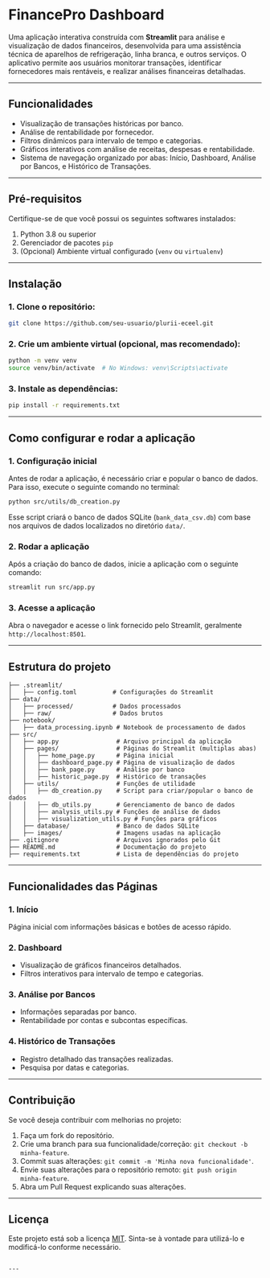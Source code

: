 # **FinancePro Dashboard**

Uma aplicação interativa construída com **Streamlit** para análise e visualização de dados financeiros, desenvolvida para uma assistência técnica de aparelhos de refrigeração, linha branca, e outros serviços. O aplicativo permite aos usuários monitorar transações, identificar fornecedores mais rentáveis, e realizar análises financeiras detalhadas.

---

## **Funcionalidades**

- Visualização de transações históricas por banco.
- Análise de rentabilidade por fornecedor.
- Filtros dinâmicos para intervalo de tempo e categorias.
- Gráficos interativos com análise de receitas, despesas e rentabilidade.
- Sistema de navegação organizado por abas: Início, Dashboard, Análise por Bancos, e Histórico de Transações.

---

## **Pré-requisitos**

Certifique-se de que você possui os seguintes softwares instalados:

1. Python 3.8 ou superior
2. Gerenciador de pacotes `pip`
3. (Opcional) Ambiente virtual configurado (`venv` ou `virtualenv`)

---

## **Instalação**

### 1. Clone o repositório:
```bash
git clone https://github.com/seu-usuario/plurii-eceel.git
```

### 2. Crie um ambiente virtual (opcional, mas recomendado):
```bash
python -m venv venv
source venv/bin/activate  # No Windows: venv\Scripts\activate
```

### 3. Instale as dependências:
```bash
pip install -r requirements.txt
```

---

## **Como configurar e rodar a aplicação**

### **1. Configuração inicial**
Antes de rodar a aplicação, é necessário criar e popular o banco de dados. Para isso, execute o seguinte comando no terminal:
```bash
python src/utils/db_creation.py
```

Esse script criará o banco de dados SQLite (`bank_data_csv.db`) com base nos arquivos de dados localizados no diretório `data/`.

### **2. Rodar a aplicação**
Após a criação do banco de dados, inicie a aplicação com o seguinte comando:
```bash
streamlit run src/app.py
```

### **3. Acesse a aplicação**
Abra o navegador e acesse o link fornecido pelo Streamlit, geralmente `http://localhost:8501`.

---

## **Estrutura do projeto**

```plaintext
├── .streamlit/
│   ├── config.toml          # Configurações do Streamlit
├── data/
│   ├── processed/           # Dados processados
│   ├── raw/                 # Dados brutos
├── notebook/
│   ├── data_processing.ipynb # Notebook de processamento de dados
├── src/
│   ├── app.py                # Arquivo principal da aplicação
│   ├── pages/                # Páginas do Streamlit (multiplas abas)
│   │   ├── home_page.py      # Página inicial
│   │   ├── dashboard_page.py # Página de visualização de dados
│   │   ├── bank_page.py      # Análise por banco
│   │   ├── historic_page.py  # Histórico de transações
│   ├── utils/                # Funções de utilidade
│   │   ├── db_creation.py    # Script para criar/popular o banco de dados
│   │   ├── db_utils.py       # Gerenciamento de banco de dados
│   │   ├── analysis_utils.py # Funções de análise de dados
│   │   ├── visualization_utils.py # Funções para gráficos
│   ├── database/             # Banco de dados SQLite
│   ├── images/               # Imagens usadas na aplicação
├── .gitignore                # Arquivos ignorados pelo Git
├── README.md                 # Documentação do projeto
├── requirements.txt          # Lista de dependências do projeto
```

---

## **Funcionalidades das Páginas**

### **1. Início**
Página inicial com informações básicas e botões de acesso rápido.

### **2. Dashboard**
- Visualização de gráficos financeiros detalhados.
- Filtros interativos para intervalo de tempo e categorias.

### **3. Análise por Bancos**
- Informações separadas por banco.
- Rentabilidade por contas e subcontas específicas.

### **4. Histórico de Transações**
- Registro detalhado das transações realizadas.
- Pesquisa por datas e categorias.

---

## **Contribuição**

Se você deseja contribuir com melhorias no projeto:

1. Faça um fork do repositório.
2. Crie uma branch para sua funcionalidade/correção: `git checkout -b minha-feature`.
3. Commit suas alterações: `git commit -m 'Minha nova funcionalidade'`.
4. Envie suas alterações para o repositório remoto: `git push origin minha-feature`.
5. Abra um Pull Request explicando suas alterações.

---

## **Licença**

Este projeto está sob a licença [MIT](LICENSE). Sinta-se à vontade para utilizá-lo e modificá-lo conforme necessário.
```

---

